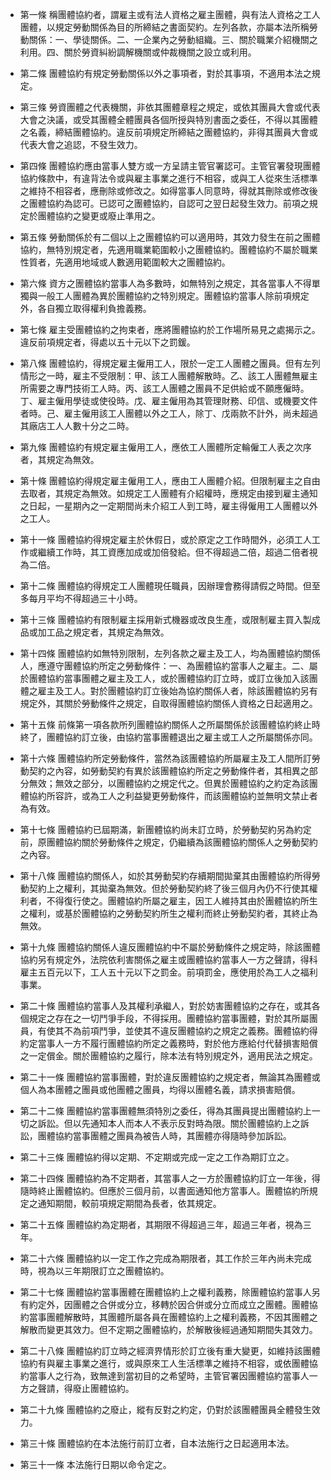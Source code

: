 * 第一條 稱團體協約者，謂雇主或有法人資格之雇主團體，與有法人資格之工人團體，以規定勞動關係為目的所締結之書面契約。左列各款，亦屬本法所稱勞動關係：一、學徒關係。二、一企業內之勞動組織。三、關於職業介紹機關之利用。四、關於勞資糾紛調解機關或仲裁機關之設立或利用。

* 第二條 團體協約有規定勞動關係以外之事項者，對於其事項，不適用本法之規定。

* 第三條 勞資團體之代表機關，非依其團體章程之規定，或依其團員大會或代表大會之決議，或受其團體全體團員各個所授與特別書面之委任，不得以其團體之名義，締結團體協約。違反前項規定所締結之團體協約，非得其團員大會或代表大會之追認，不發生效力。

* 第四條 團體協約應由當事人雙方或一方呈請主管官署認可。主管官署發現團體協約條款中，有違背法令或與雇主事業之進行不相容，或與工人從來生活標準之維持不相容者，應刪除或修改之。如得當事人同意時，得就其刪除或修改後之團體協約為認可。已認可之團體協約，自認可之翌日起發生效力。前項之規定於團體協約之變更或廢止準用之。

* 第五條 勞動關係於有二個以上之團體協約可以適用時，其效力發生在前之團體協約，無特別規定者，先適用職業範圍較小之團體協約。團體協約不屬於職業性質者，先適用地域或人數適用範圍較大之團體協約。

* 第六條 資方之團體協約當事人為多數時，如無特別之規定，其各當事人不得單獨與一般工人團體為異於團體協約之特別規定。團體協約當事人除前項規定外，各自獨立取得權利負擔義務。

* 第七條 雇主受團體協約之拘束者，應將團體協約於工作場所易見之處揭示之。違反前項規定者，得處以五十元以下之罰鍰。

* 第八條 團體協約，得規定雇主僱用工人，限於一定工人團體之團員。但有左列情形之一時，雇主不受限制：甲、該工人團體解散時。乙、該工人團體無雇主所需要之專門技術工人時。丙、該工人團體之團員不足供給或不願應僱時。丁、雇主僱用學徒或使役時。戊、雇主僱用為其管理財務、印信、或機要文件者時。己、雇主僱用該工人團體以外之工人，除丁、戊兩款不計外，尚未超過其廠店工人人數十分之二時。

* 第九條 團體協約有規定雇主僱用工人，應依工人團體所定輪僱工人表之次序者，其規定為無效。

* 第十條 團體協約得規定雇主僱用工人，應由工人團體介紹。但限制雇主之自由去取者，其規定為無效。如規定工人團體有介紹權時，應規定由接到雇主通知之日起，一星期內之一定期間尚未介紹工人到工時，雇主得僱用工人團體以外之工人。

* 第十一條 團體協約得規定雇主於休假日，或於原定之工作時間外，必須工人工作或繼續工作時，其工資應加成或加倍發給。但不得超過二倍，超過二倍者視為二倍。

* 第十二條 團體協約得規定工人團體現任職員，因辦理會務得請假之時間。但至多每月平均不得超過三十小時。

* 第十三條 團體協約有限制雇主採用新式機器或改良生產，或限制雇主買入製成品或加工品之規定者，其規定為無效。

* 第十四條 團體協約如無特別限制，左列各款之雇主及工人，均為團體協約關係人，應遵守團體協約所定之勞動條件：一、為團體協約當事人之雇主。二、屬於團體協約當事團體之雇主及工人，或於團體協約訂立時，或訂立後加入該團體之雇主及工人。對於團體協約訂立後始為協約關係人者，除該團體協約另有規定外，其關於勞動條件之規定，自取得團體協約關係人資格之日起適用之。

* 第十五條 前條第一項各款所列團體協約關係人之所屬關係於該團體協約終止時終了，團體協約訂立後，由協約當事團體退出之雇主或工人之所屬關係亦同。

* 第十六條 團體協約所定勞動條件，當然為該團體協約所屬雇主及工人間所訂勞動契約之內容，如勞動契約有異於該團體協約所定之勞動條件者，其相異之部分無效；無效之部分，以團體協約之規定代之。但異於團體協約之約定為該團體協約所容許，或為工人之利益變更勞動條件，而該團體協約並無明文禁止者為有效。

* 第十七條 團體協約已屆期滿，新團體協約尚未訂立時，於勞動契約另為約定前，原團體協約關於勞動條件之規定，仍繼續為該團體協約關係人之勞動契約之內容。

* 第十八條 團體協約關係人，如於其勞動契約存續期間拋棄其由團體協約所得勞動契約上之權利，其拋棄為無效。但於勞動契約終了後三個月內仍不行使其權利者，不得復行使之。團體協約所屬之雇主，因工人維持其由於團體協約所生之權利，或基於團體協約之勞動契約所生之權利而終止勞動契約者，其終止為無效。

* 第十九條 團體協約關係人違反團體協約中不屬於勞動條件之規定時，除該團體協約另有規定外，法院依利害關係之雇主或團體協約當事人一方之聲請，得科雇主五百元以下，工人五十元以下之罰金。前項罰金，應使用於為工人之福利事業。

* 第二十條 團體協約當事人及其權利承繼人，對於妨害團體協約之存在，或其各個規定之存在之一切鬥爭手段，不得採用。團體協約當事團體，對於其所屬團員，有使其不為前項鬥爭，並使其不違反團體協約之規定之義務。團體協約得約定當事人一方不履行團體協約所定之義務時，對於他方應給付代替損害賠償之一定償金。關於團體協約之履行，除本法有特別規定外，適用民法之規定。

* 第二十一條 團體協約當事團體，對於違反團體協約之規定者，無論其為團體或個人為本團體之團員或他團體之團員，均得以團體名義，請求損害賠償。

* 第二十二條 團體協約當事團體無須特別之委任，得為其團員提出團體協約上一切之訴訟。但以先通知本人而本人不表示反對時為限。關於團體協約上之訴訟，團體協約當事團體之團員為被告人時，其團體亦得隨時參加訴訟。

* 第二十三條 團體協約得以定期、不定期或完成一定之工作為期訂立之。

* 第二十四條 團體協約為不定期者，其當事人之一方於團體協約訂立一年後，得隨時終止團體協約。但應於三個月前，以書面通知他方當事人。團體協約所規定之通知期間，較前項規定期間為長者，依其規定。

* 第二十五條 團體協約為定期者，其期限不得超過三年，超過三年者，視為三年。

* 第二十六條 團體協約以一定工作之完成為期限者，其工作於三年內尚未完成時，視為以三年期限訂立之團體協約。

* 第二十七條 團體協約當事團體在團體協約上之權利義務，除團體協約當事人另有約定外，因團體之合併或分立，移轉於因合併或分立而成立之團體。團體協約當事團體解散時，其團體所屬各員在團體協約上之權利義務，不因其團體之解散而變更其效力。但不定期之團體協約，於解散後經過通知期間失其效力。

* 第二十八條 團體協約訂立時之經濟界情形於訂立後有重大變更，如維持該團體協約有與雇主事業之進行，或與原來工人生活標準之維持不相容，或依團體協約當事人之行為，致無達到當初目的之希望時，主管官署因團體協約當事人一方之聲請，得廢止團體協約。

* 第二十九條 團體協約之廢止，縱有反對之約定，仍對於該團體團員全體發生效力。

* 第三十條 團體協約在本法施行前訂立者，自本法施行之日起適用本法。

* 第三十一條 本法施行日期以命令定之。

